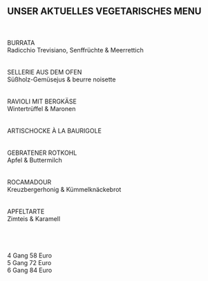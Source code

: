 ## UNSER AKTUELLES VEGETARISCHES MENU
<br>
<br>
BURRATA<br>
Radicchio Trevisiano, Senffrüchte & Meerrettich<br>
<br>
<br>
SELLERIE AUS DEM OFEN<br>
Süßholz-Gemüsejus & beurre noisette <br>
<br>
<br>
RAVIOLI MIT BERGKÄSE<br>
Wintertrüffel & Maronen<br>
<br>
<br>
ARTISCHOCKE À LA BAURIGOLE<br>
<br>
<br>
GEBRATENER ROTKOHL<br>
Apfel & Buttermilch<br>
<br>
<br>
ROCAMADOUR<br>
Kreuzbergerhonig & Kümmelknäckebrot<br>
<br>
<br>
APFELTARTE<br>
Zimteis & Karamell<br>

<br>
<br>
<br>
<br>
4 Gang 58 Euro<br>
5 Gang 72 Euro<br>
6 Gang 84 Euro<br>
